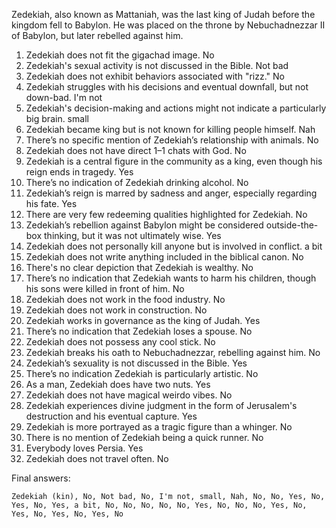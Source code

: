Zedekiah, also known as Mattaniah, was the last king of Judah before the kingdom fell to Babylon. He was placed on the throne by Nebuchadnezzar II of Babylon, but later rebelled against him.

1. Zedekiah does not fit the gigachad image. No
2. Zedekiah's sexual activity is not discussed in the Bible. Not bad
3. Zedekiah does not exhibit behaviors associated with "rizz." No
4. Zedekiah struggles with his decisions and eventual downfall, but not down-bad. I'm not
5. Zedekiah's decision-making and actions might not indicate a particularly big brain. small
6. Zedekiah became king but is not known for killing people himself. Nah
7. There’s no specific mention of Zedekiah’s relationship with animals. No
8. Zedekiah does not have direct 1–1 chats with God. No
9. Zedekiah is a central figure in the community as a king, even though his reign ends in tragedy. Yes
10. There’s no indication of Zedekiah drinking alcohol. No
11. Zedekiah’s reign is marred by sadness and anger, especially regarding his fate. Yes
12. There are very few redeeming qualities highlighted for Zedekiah. No
13. Zedekiah’s rebellion against Babylon might be considered outside-the-box thinking, but it was not ultimately wise. Yes
14. Zedekiah does not personally kill anyone but is involved in conflict. a bit
15. Zedekiah does not write anything included in the biblical canon. No
16. There's no clear depiction that Zedekiah is wealthy. No
17. There’s no indication that Zedekiah wants to harm his children, though his sons were killed in front of him. No
18. Zedekiah does not work in the food industry. No
19. Zedekiah does not work in construction. No
20. Zedekiah works in governance as the king of Judah. Yes
21. There’s no indication that Zedekiah loses a spouse. No
22. Zedekiah does not possess any cool stick. No
23. Zedekiah breaks his oath to Nebuchadnezzar, rebelling against him. No
24. Zedekiah’s sexuality is not discussed in the Bible. Yes
25. There’s no indication Zedekiah is particularly artistic. No
26. As a man, Zedekiah does have two nuts. Yes
27. Zedekiah does not have magical weirdo vibes. No
28. Zedekiah experiences divine judgment in the form of Jerusalem's destruction and his eventual capture. Yes
29. Zedekiah is more portrayed as a tragic figure than a whinger. No
30. There is no mention of Zedekiah being a quick runner. No
31. Everybody loves Persia. Yes
32. Zedekiah does not travel often. No

Final answers:

```Zedekiah (kin), No, Not bad, No, I'm not, small, Nah, No, No, Yes, No, Yes, No, Yes, a bit, No, No, No, No, No, Yes, No, No, No, Yes, No, Yes, No, Yes, No, Yes, No```